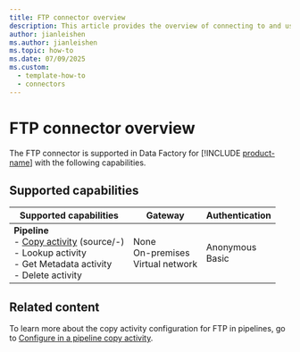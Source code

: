 ```yaml
---
title: FTP connector overview
description: This article provides the overview of connecting to and using FTP data in Data Factory.
author: jianleishen
ms.author: jianleishen
ms.topic: how-to
ms.date: 07/09/2025
ms.custom:
  - template-how-to
  - connectors
---
```


# FTP connector overview

The FTP connector is supported in Data Factory for [!INCLUDE [product-name](../includes/product-name.md)] with the following capabilities.

## Supported capabilities

| Supported capabilities                                                                 | Gateway                        | Authentication   |
|----------------------------------------------------------------------------------------|--------------------------------|------------------|
| **Pipeline** <br>- [Copy activity](connector-ftp-copy-activity.md) (source/-)<br>- Lookup activity<br>- Get Metadata activity<br>- Delete activity | None<br> On-premises<br> Virtual network | Anonymous<br> Basic |

## Related content

To learn more about the copy activity configuration for FTP in pipelines, go to [Configure in a pipeline copy activity](connector-ftp-copy-activity.md).
